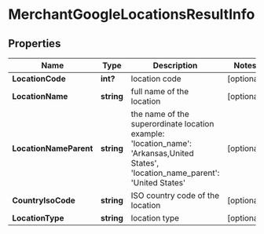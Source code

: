 # MerchantGoogleLocationsResultInfo


## Properties

| Name | Type | Description | Notes |
|------------ | ------------- | ------------- | -------------|
**LocationCode** | **int?** | location code |[optional]|
**LocationName** | **string** | full name of the location |[optional]|
**LocationNameParent** | **string** | the name of the superordinate location<br>example:<br>'location_name': 'Arkansas,United States',<br>'location_name_parent': 'United States' |[optional]|
**CountryIsoCode** | **string** | ISO country code of the location |[optional]|
**LocationType** | **string** | location type |[optional]|